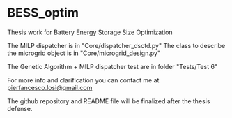# BESS_optim
Thesis work for Battery Energy Storage Size Optimization

The MILP dispatcher is in "Core/dispatcher_dsctd.py"
The class to describe the microgrid object is in "Core/microgrid_design.py"

The Genetic Algorithm + MILP dispatcher test are in folder "Tests/Test 6"

For more info and clarification you can contact me at pierfancesco.losi@gmail.com

The github repository and README file will be finalized after the thesis defense.

